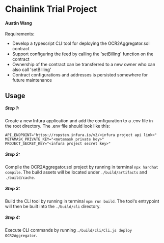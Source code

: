 # Chainlink Trial Project
#### Austin Wang

Requirements: 
- Develop a typescript CLI tool for deploying the OCR2Aggregator.sol contract
- Support configuring the feed by calling the 'setBilling' function on the contract
- Ownership of the contract can be transferred to a new owner who can also call 'setBilling'
- Contract configurations and addresses is persisted somewhere for future maintenance

## Usage
##### Step 1: 
Create a new Infura application and add the configuration to a .env file in the root directory.
The .env file should look like this:
```
API_ENDPOINT="https://ropsten.infura.io/v3/<infura project api link>"
METAMASK_PRIVATE_KEY="<metamask private key>"
PROJECT_SECRET_KEY="<infura project secret key>"
```



##### Step 2:
Compile the OCR2Aggregator.sol project by running in terminal `npx hardhat compile`.
The build assets will be located under `./build/artifacts` and `./build/cache`.



##### Step 3:
Build the CLI tool by running in terminal `npm run build`.
The tool's entrypoint will then be built into the `./build/cli` directory.



##### Step 4:
Execute CLI commands by running `./build/cli/Cli.js deploy OCR2Aggregator`. 